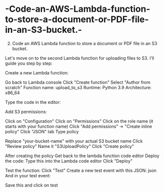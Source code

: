 # -Code-an-AWS-Lambda-function-to-store-a-document-or-PDF-file-in-an-S3-bucket.-
2. Code an AWS Lambda function to store a document or PDF file in an S3 bucket.

Let's move on to the second Lambda function for uploading files to S3. I'll guide you step by step:

Create a new Lambda function:

Go back to Lambda console
Click "Create function"
Select "Author from scratch"
Function name: upload_to_s3
Runtime: Python 3.9
Architecture: x86_64

Type the code in the editor:

Add S3 permissions:

Click on "Configuration"
Click on "Permissions"
Click on the role name (it starts with your function name)
Click "Add permissions" → "Create inline policy"
Click "JSON" tab
Type policy

Replace "your-bucket-name" with your actual S3 bucket name
Click "Review policy"
Name it "S3UploadPolicy"
Click "Create policy"

After creating the policy 
Get back to the lambda function code editor
Deploy the code:
Type this into the Lambda code editor
Click "Deploy"

Test the function:
Click "Test"
Create a new test event with this JSON:
json
And in your test event:

Save this and click on test 
 
 

